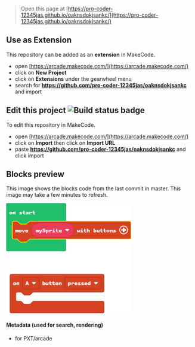  


> Open this page at [https://pro-coder-12345jas.github.io/oaknsdokjsankc/](https://pro-coder-12345jas.github.io/oaknsdokjsankc/)

## Use as Extension

This repository can be added as an **extension** in MakeCode.

* open [https://arcade.makecode.com/](https://arcade.makecode.com/)
* click on **New Project**
* click on **Extensions** under the gearwheel menu
* search for **https://github.com/pro-coder-12345jas/oaknsdokjsankc** and import

## Edit this project ![Build status badge](https://github.com/pro-coder-12345jas/oaknsdokjsankc/workflows/MakeCode/badge.svg)

To edit this repository in MakeCode.

* open [https://arcade.makecode.com/](https://arcade.makecode.com/)
* click on **Import** then click on **Import URL**
* paste **https://github.com/pro-coder-12345jas/oaknsdokjsankc** and click import

## Blocks preview

This image shows the blocks code from the last commit in master.
This image may take a few minutes to refresh.

![A rendered view of the blocks](https://github.com/pro-coder-12345jas/oaknsdokjsankc/raw/master/.github/makecode/blocks.png)

#### Metadata (used for search, rendering)

* for PXT/arcade
<script src="https://makecode.com/gh-pages-embed.js"></script><script>makeCodeRender("{{ site.makecode.home_url }}", "{{ site.github.owner_name }}/{{ site.github.repository_name }}");</script>

